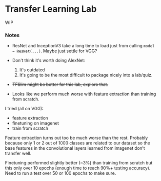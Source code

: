 # Transfer Learning Lab

WIP

### Notes

- ResNet and InceptionV3 take a long time to load just from
calling `model = ResNet(...)`. Maybe just settle for VGG? 
- Don't think it's worth doing AlexNet:
    1. It's outdated
    2. It's going to be the most difficult to package nicely into
    a lab/quiz.

- ~~TFSlim might be better for this lab, explore that.~~
- Looks like we perform much worse with feature extraction
than training from scratch.

I tried (all on VGG):

- feature extraction
- finetuning on imagenet
- train from scratch

Feature extraction turns out too be much worse than the rest. Probably
because only 1 or 2 out of 1000 classes are related to our dataset so 
the base features in the convolutional layers learned from imagenet don't transfer well.

Finetuning performed slightly better (~3%) than training from scratch but
this only over 10 epochs (enough time to reach 90%+ testing accuracy). Need
to run a test over 50 or 100 epochs to make sure.
